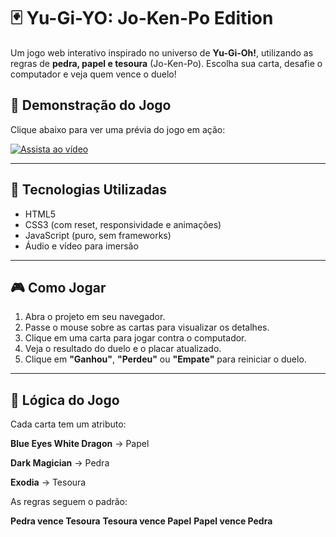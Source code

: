 # 🃏 Yu-Gi-YO: Jo-Ken-Po Edition

Um jogo web interativo inspirado no universo de **Yu-Gi-Oh!**, utilizando as regras de **pedra, papel e tesoura** (Jo-Ken-Po). Escolha sua carta, desafie o computador e veja quem vence o duelo!

## 🎥 Demonstração do Jogo

Clique abaixo para ver uma prévia do jogo em ação:

[![Assista ao vídeo](https://youtu.be/FM340uBZ3zo)](https://www.youtube.com/watch?v=ID_DO_VIDEO)

---

## 🚀 Tecnologias Utilizadas

- HTML5
- CSS3 (com reset, responsividade e animações)
- JavaScript (puro, sem frameworks)
- Áudio e vídeo para imersão

---

## 🎮 Como Jogar

1. Abra o projeto em seu navegador.
2. Passe o mouse sobre as cartas para visualizar os detalhes.
3. Clique em uma carta para jogar contra o computador.
4. Veja o resultado do duelo e o placar atualizado.
5. Clique em **"Ganhou"**, **"Perdeu"** ou **"Empate"** para reiniciar o duelo.

---
## 🧠 Lógica do Jogo
Cada carta tem um atributo:

__Blue Eyes White Dragon__ → Papel

__Dark Magician__ → Pedra

__Exodia__ → Tesoura

As regras seguem o padrão:

__Pedra vence Tesoura__
__Tesoura vence Papel__
**Papel vence Pedra**

